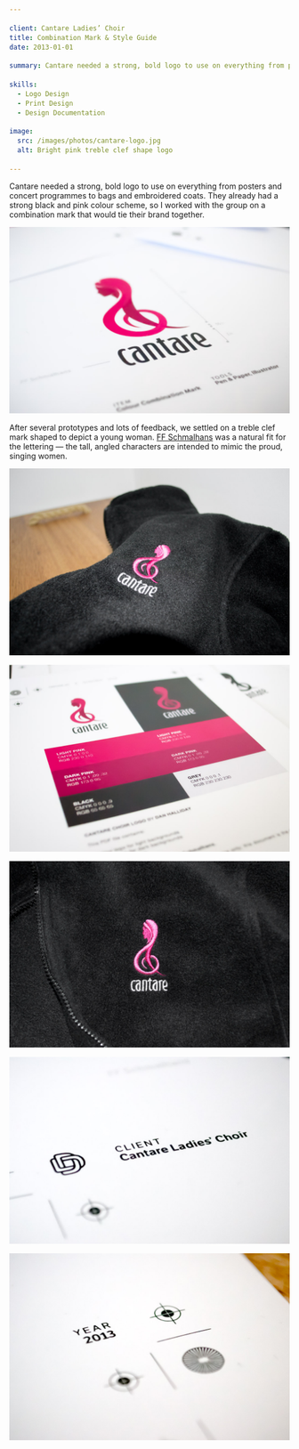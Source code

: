 ```yaml
---

client: Cantare Ladies’ Choir
title: Combination Mark & Style Guide
date: 2013-01-01

summary: Cantare needed a strong, bold logo to use on everything from posters and concert programmes to bags and embroidered coats. They already had a strong black and pink colour scheme, so I worked with the group on a combination mark that would tie their brand together.

skills:
  - Logo Design
  - Print Design
  - Design Documentation

image:
  src: /images/photos/cantare-logo.jpg
  alt: Bright pink treble clef shape logo

---
```


Cantare needed a strong, bold logo to use on everything from posters and concert programmes to bags and embroidered coats. They already had a strong black and pink colour scheme, so I worked with the group on a combination mark that would tie their brand together.

![Cantare Ladies’ Choir Combination Mark Detail](/images/photos/cantare-logo.jpg)

After several prototypes and lots of feedback, we settled on a treble clef mark shaped to depict a young woman. [FF Schmalhans](https://www.fontfont.com/fonts/schmalhans) was a natural fit for the lettering &mdash; the tall, angled characters are intended to mimic the proud, singing women.

![Cantare Ladies’ Choir Jacket 1](/images/photos/cantare-coat-1.jpg "Cantare Ladies’ Choir Jacket 1")

![Cantare Ladies’ Choir Colour Sheet](/images/photos/cantare-colour-sheet.jpg "Cantare Ladies’ Choir Colour Sheet")

![Cantare Ladies’ Choir Jacket 2](/images/photos/cantare-coat-2.jpg "Cantare Ladies’ Choir Jacket 2")

![Cantare Ladies’ Choir Proof Detail 1](/images/photos/cantare-client-detail.jpg "Cantare Ladies’ Choir Proof Detail 1")

![Cantare Ladies’ Choir Proof Detail 2](/images/photos/cantare-date-detail.jpg "Cantare Ladies’ Choir Proof Detail 2")
